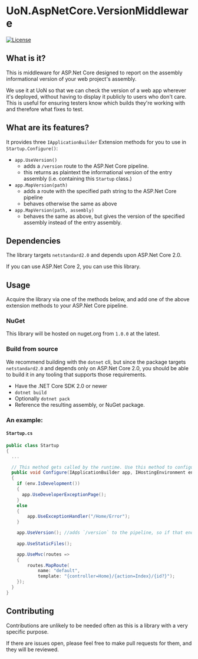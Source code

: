 # UoN.AspNetCore.VersionMiddleware

[![License](https://img.shields.io/badge/licence-MIT-blue.svg)](https://opensource.org/licenses/MIT)

## What is it?

This is middleware for ASP.Net Core designed to report on the assembly informational version of your web project's assembly.

We use it at UoN so that we can check the version of a web app wherever it's deployed, without having to display it publicly to users who don't care. This is useful for ensuring testers know which builds they're working with and therefore what fixes to test.

## What are its features?

It provides three `IApplicationBuilder` Extension methods for you to use in `Startup.Configure()`:

- `app.UseVersion()`
  - adds a `/version` route to the ASP.Net Core pipeline.
  - this returns as plaintext the informational version of the entry assembly (i.e. containing this `Startup` class.)
- `app.MapVersion(path)`
  - adds a route with the specified path string to the ASP.Net Core pipeline
  - behaves otherwise the same as above
- `app.MapVersion(path, assembly)`
  - behaves the same as above, but gives the version of the specified assembly instead of the entry assembly.

## Dependencies

The library targets `netstandard2.0` and depends upon ASP.Net Core 2.0.

If you can use ASP.Net Core 2, you can use this library.

## Usage

Acquire the library via one of the methods below, and add one of the above extension methods to your ASP.Net Core pipeline.

### NuGet

This library will be hosted on nuget.org from `1.0.0` at the latest.

### Build from source

We recommend building with the `dotnet` cli, but since the package targets `netstandard2.0` and depends only on ASP.Net Core 2.0, you should be able to build it in any tooling that supports those requirements.

- Have the .NET Core SDK 2.0 or newer
- `dotnet build`
- Optionally `dotnet pack`
- Reference the resulting assembly, or NuGet package.

### An example:

#### `Startup.cs`

``` csharp
public class Startup
{
  ...

  // This method gets called by the runtime. Use this method to configure the HTTP request pipeline.
  public void Configure(IApplicationBuilder app, IHostingEnvironment env)
  {
    if (env.IsDevelopment())
    {
      app.UseDeveloperExceptionPage();
    }
    else
    {
        app.UseExceptionHandler("/Home/Error");
    }

    app.UseVersion(); //adds `/version` to the pipeline, so if that endpoint is requested, the pipeline will short circuit here
    
    app.UseStaticFiles();

    app.UseMvc(routes =>
    {
        routes.MapRoute(
            name: "default",
            template: "{controller=Home}/{action=Index}/{id?}");
    });
  }
}
```

## Contributing

Contributions are unlikely to be needed often as this is a library with a very specific purpose.

If there are issues open, please feel free to make pull requests for them, and they will be reviewed.
